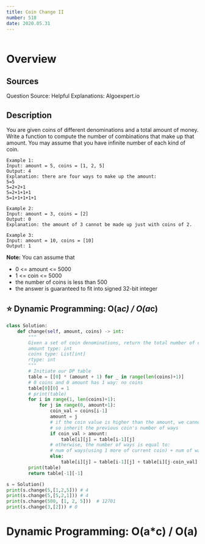 ```yaml
---
title: Coin Change II
number: 518
date: 2020.05.31
---
```


```toc

```

# Overview

## Sources
Question Source:
Helpful Explanations: Algoexpert.io

## Description

You are given coins of different denominations and a total amount of money. Write a function to compute the number of combinations that make up that amount. You may assume that you have infinite number of each kind of coin.

```
Example 1:
Input: amount = 5, coins = [1, 2, 5]
Output: 4
Explanation: there are four ways to make up the amount:
5=5
5=2+2+1
5=2+1+1+1
5=1+1+1+1+1
```

```
Example 2:
Input: amount = 3, coins = [2]
Output: 0
Explanation: the amount of 3 cannot be made up just with coins of 2.
```

```
Example 3:
Input: amount = 10, coins = [10] 
Output: 1
```

**Note:**
You can assume that
* 0 <= amount <= 5000
* 1 <= coin <= 5000
* the number of coins is less than 500
* the answer is guaranteed to fit into signed 32-bit integer

## ⭐️ Dynamic Programming: O(a*c) / O(a*c)

```py
class Solution:
    def change(self, amount, coins) -> int:
        """
        Given a set of coin denominations, return the total number of combinations that sum up to given amount.
        amount type: int
        coins type: List[int]
        rtype: int
        """
        # Initiate our DP table
        table = [[0] * (amount + 1) for _ in range(len(coins)+1)]
        # 0 coins and 0 amount has 1 way: no coins
        table[0][0] = 1
        # print(table)
        for i in range(1, len(coins)+1):
            for j in range(0, amount+1):
                coin_val = coins[i-1]
                amount = j
                # if the coin value is higher than the amount, we cannot use it
                # so inherit the previous coin's number of ways
                if coin_val > amount:
                    table[i][j] = table[i-1][j]
                # otherwise, the number of ways is equal to:
                # num of ways(using 1 more of current coin) + num of ways(without using 1 more of current coin) 
                else:
                    table[i][j] = table[i-1][j] + table[i][j-coin_val]
        print(table)
        return table[-1][-1]

s = Solution()
print(s.change(5,[1,2,5])) # 4
print(s.change(5,[5,2,1])) # 4
print(s.change(500, [1, 2, 5]))  # 12701
print(s.change(3,[2])) # 0
```

# Dynamic Programming: O(a*c) / O(a)